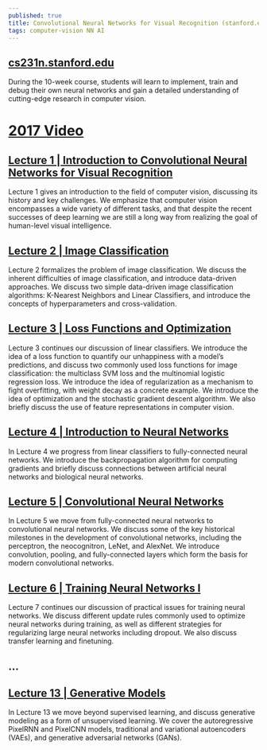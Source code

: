 ```yaml
---
published: true
title: Convolutional Neural Networks for Visual Recognition (stanford.edu)
tags: computer-vision NN AI
---
```

## [cs231n.stanford.edu](http://cs231n.stanford.edu/)

During the 10-week course, students will learn to implement, train and debug their own neural networks and gain a detailed understanding of cutting-edge research in computer vision. 

# [2017 Video](https://www.youtube.com/playlist?list=PL3FW7Lu3i5JvHM8ljYj-zLfQRF3EO8sYv)


## [Lecture 1 | Introduction to Convolutional Neural Networks for Visual Recognition](https://www.youtube.com/watch?v=vT1JzLTH4G4)

Lecture 1 gives an introduction to the field of computer vision, discussing its history and key challenges. We emphasize that computer vision encompasses a wide variety of different tasks, and that despite the recent successes of deep learning we are still a long way from realizing the goal of human-level visual intelligence.


## [Lecture 2 | Image Classification](https://www.youtube.com/watch?v=OoUX-nOEjG0)

Lecture 2 formalizes the problem of image classification. We discuss the inherent difficulties of image classification, and introduce data-driven approaches. We discuss two simple data-driven image classification algorithms: K-Nearest Neighbors and Linear Classifiers, and introduce the concepts of hyperparameters and cross-validation.

## [Lecture 3 | Loss Functions and Optimization](https://www.youtube.com/watch?v=h7iBpEHGVNc)

Lecture 3 continues our discussion of linear classifiers. We introduce the idea of a loss function to quantify our unhappiness with a model’s predictions, and discuss two commonly used loss functions for image classification: the multiclass SVM loss and the multinomial logistic regression loss. We introduce the idea of regularization as a mechanism to fight overfitting, with weight decay as a concrete example. We introduce the idea of optimization and the stochastic gradient descent algorithm. We also briefly discuss the use of feature representations in computer vision.

## [Lecture 4 | Introduction to Neural Networks](https://www.youtube.com/watch?v=d14TUNcbn1k)

In Lecture 4 we progress from linear classifiers to fully-connected neural networks. We introduce the backpropagation algorithm for computing gradients and briefly discuss connections between artificial neural networks and biological neural networks.

## [Lecture 5 | Convolutional Neural Networks](https://www.youtube.com/watch?v=bNb2fEVKeEo)

In Lecture 5 we move from fully-connected neural networks to convolutional neural networks. We discuss some of the key historical milestones in the development of convolutional networks, including the perceptron, the neocognitron, LeNet, and AlexNet. We introduce convolution, pooling, and fully-connected layers which form the basis for modern convolutional networks.

## [Lecture 6 | Training Neural Networks I](https://www.youtube.com/watch?v=wEoyxE0GP2M)

Lecture 7 continues our discussion of practical issues for training neural networks. We discuss different update rules commonly used to optimize neural networks during training, as well as different strategies for regularizing large neural networks including dropout. We also discuss transfer learning and finetuning.

## ...

## [Lecture 13 | Generative Models](https://www.youtube.com/watch?v=5WoItGTWV54)

In Lecture 13 we move beyond supervised learning, and discuss generative modeling as a form of unsupervised learning. We cover the autoregressive PixelRNN and PixelCNN models, traditional and variational autoencoders (VAEs), and generative adversarial networks (GANs).
